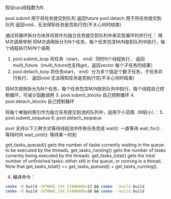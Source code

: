 
假设cpu线程数为N

pool.submit 用于将任务提交到队列 返回future
pool.detach 用于将任务提交到队列 返回void，无法得知任务是否执行完(不关心何时结束)

通过将循环拆分为块并将其作为独立任务提交到队列中来实现循环的并行化：
用M次调用举例
将M次调用拆分为N个任务，每个任务包含M/N放到队列中执行，每个线程执行M/N个调用
1. pool.submit_loop 将任务（start， end）同时N个线程执行， 返回multi_future（multi_future也支持get，返回vector<T> 每个子任务的结果）
2. pool.detach_loop 将任务start， end）分为多个指定个数子任务，子任务并行执行， 返回void 无法得知任务是否执行完(不关心何时结束)

将M次调用拆分为N个任务，每个任务包含M/N放到队列中执行，每个线程自己控制循环，可减少函数调用
3. pool.submit_blocks 自己控制循环
4. pool.detach_blocks 自己控制循环

将每个单独的索引作为独立任务提交到池的队列中，适用于小范围（M较小）：
5. pool.submit_sequeue 
6. pool.detach_sequeue  


pool 支持以下三种方式等待线程池中所有任务完成
    wait(): 一直等待
    wait_for(): 等待时间
    wait_until(): 等待某一时刻

get_tasks_queued() gets the number of tasks currently waiting in the queue to be executed by the threads.
get_tasks_running() gets the number of tasks currently being executed by the threads.
get_tasks_total() gets the total number of unfinished tasks: either still in the queue, or running in a thread.
Note that get_tasks_total() == get_tasks_queued() + get_tasks_running().

4. 编译命令：
```bash
cmake -B build -DCMAKE_CXX_STANDARD=17 && cmake --build build
cmake -B build -DCMAKE_CXX_STANDARD=20 && cmake --build build

```